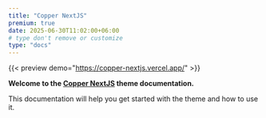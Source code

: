 ```yaml
---
title: "Copper NextJS"
premium: true
date: 2025-06-30T11:02:00+06:00
# type don't remove or customize
type: "docs"
---
```


{{< preview demo="https://copper-nextjs.vercel.app/" >}}

**Welcome to the [Copper NextJS](https://themefisher.com/products/copper-nextjs/) theme documentation.**

This documentation will help you get started with the theme and how to use it.
